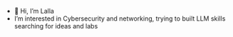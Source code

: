 - 👋 Hi, I’m Lalla
-  I’m interested in Cybersecurity and networking, trying to built LLM skills
searching for ideas and labs


<!---
magic-lalla122/magic-lalla122 is a ✨ special ✨ repository because its `README.md` (this file) appears on your GitHub profile.
You can click the Preview link to take a look at your changes.
--->
